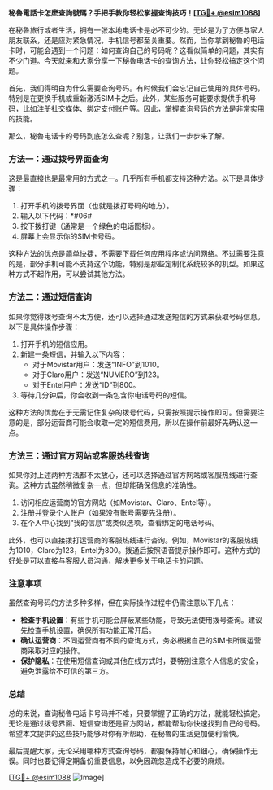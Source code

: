 **秘魯電話卡怎麽查詢號碼？手把手教你轻松掌握查询技巧！[[TG💪+ @esim1088](https://t.me/s/esim1088)]**

在秘魯旅行或者生活，拥有一张本地电话卡是必不可少的。无论是为了方便与家人朋友联系，还是应对紧急情况，手机信号都至关重要。然而，当你拿到秘魯的电话卡时，可能会遇到一个问题：如何查询自己的号码呢？这看似简单的问题，其实有不少门道。今天就来和大家分享一下秘魯电话卡的查询方法，让你轻松搞定这个问题。

首先，我们得明白为什么需要查询号码。有时候我们会忘记自己使用的具体号码，特别是在更换手机或重新激活SIM卡之后。此外，某些服务可能要求提供手机号码，比如注册社交媒体、绑定支付账户等。因此，掌握查询号码的方法是非常实用的技能。

那么，秘魯电话卡的号码到底怎么查呢？别急，让我们一步步来了解。

### 方法一：通过拨号界面查询

这是最直接也是最常用的方式之一。几乎所有手机都支持这种方法。以下是具体步骤：

1. 打开手机的拨号界面（也就是拨打号码的地方）。
2. 输入以下代码：*#06#
3. 按下拨打键（通常是一个绿色的电话图标）。
4. 屏幕上会显示你的SIM卡号码。

这种方法的优点是简单快捷，不需要下载任何应用程序或访问网络。不过需要注意的是，部分手机可能不支持这个功能，特别是那些定制化系统较多的机型。如果这种方式不起作用，可以尝试其他方法。

### 方法二：通过短信查询

如果你觉得拨号查询不太方便，还可以选择通过发送短信的方式来获取号码信息。以下是具体操作步骤：

1. 打开手机的短信应用。
2. 新建一条短信，并输入以下内容：
   - 对于Movistar用户：发送“INFO”到1010。
   - 对于Claro用户：发送“NUMERO”到123。
   - 对于Entel用户：发送“ID”到800。
3. 等待几分钟后，你会收到一条包含你电话号码的短信。

这种方法的优势在于无需记住复杂的拨号代码，只需按照提示操作即可。但需要注意的是，部分运营商可能会收取一定的短信费用，所以在操作前最好先确认这一点。

### 方法三：通过官方网站或客服热线查询

如果你对上述两种方法都不太放心，还可以选择通过官方网站或客服热线进行查询。这种方式虽然稍微复杂一点，但却能确保信息的准确性。

1. 访问相应运营商的官方网站（如Movistar、Claro、Entel等）。
2. 注册并登录个人账户（如果没有账号需要先注册）。
3. 在个人中心找到“我的信息”或类似选项，查看绑定的电话号码。

此外，也可以直接拨打运营商的客服热线进行咨询。例如，Movistar的客服热线为1010，Claro为123，Entel为800。拨通后按照语音提示操作即可。这种方式的好处是可以直接与客服人员沟通，解决更多关于电话卡的问题。

### 注意事项

虽然查询号码的方法多种多样，但在实际操作过程中仍需注意以下几点：

- **检查手机设置**：有些手机可能会屏蔽某些功能，导致无法使用拨号查询。建议先检查手机设置，确保所有功能正常开启。
- **确认运营商**：不同运营商有不同的查询方式，务必根据自己的SIM卡所属运营商采取对应的操作。
- **保护隐私**：在使用短信查询或其他在线方式时，要特别注意个人信息的安全，避免泄露给不可信的第三方。

### 总结

总的来说，查询秘魯电话卡号码并不难，只要掌握了正确的方法，就能轻松搞定。无论是通过拨号界面、短信查询还是官方网站，都能帮助你快速找到自己的号码。希望本文提供的这些技巧能够对你有所帮助，在秘魯的生活更加便利愉快。

最后提醒大家，无论采用哪种方式查询号码，都要保持耐心和细心，确保操作无误。同时也要记得定期备份重要信息，以免因疏忽造成不必要的麻烦。

[[TG💪+ @esim1088](https://t.me/s/esim1088) ![Image](https://i.postimg.cc/4NQfJmqS/Snipaste-2025-05-13-00-14-12.png)]